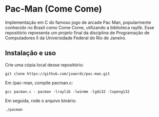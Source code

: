 # Pac-Man (Come Come)

Implementação em C do famoso jogo de arcade Pac Man, popularmente conhecido no Brasil como Come Come, utilizando a biblioteca raylib. Esse repositório representa um projeto final da disciplina de Programação de Computadores II da Universidade Federal do Rio de Janeiro.

## Instalação e uso 

Crie uma cópia local desse repositório: 
```shell
git clone https://github.com/joaordc/pac-man.git
```

Em /pac-man, compile pacman.c:
```shell
gcc pacman.c - pacman -lraylib -lwinmm -lgdi32 -lopeng132
```

Em seguida, rode o arquivo binário:
```shell
./pacman
```